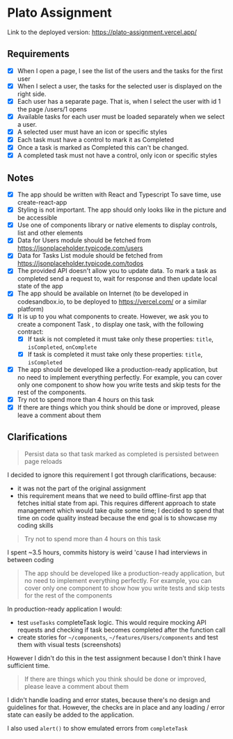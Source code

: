 # Plato Assignment

Link to the deployed version: https://plato-assignment.vercel.app/

## Requirements

- [x] When I open a page, I see the list of the users and the tasks for the first user
- [x] When I select a user, the tasks for the selected user is displayed on the right side.
- [x] Each user has a separate page. That is, when I select the user with id 1 the page /users/1 opens
- [x] Available tasks for each user must be loaded separately when we select a user.
- [x] A selected user must have an icon or specific styles
- [x] Each task must have a control to mark it as Completed
- [x] Once a task is marked as Completed this can't be changed.
- [x] A completed task must not have a control, only icon or specific styles

## Notes

- [x] The app should be written with React and Typescript To save time, use create-reaсt-app
- [x] Styling is not important. The app should only looks like in the picture and be accessible
- [x] Use one of components library or native elements to display controls, list and other elements
- [x] Data for Users module should be fetched from https://jsonplaceholder.typicode.com/users
- [x] Data for Tasks List module should be fetched from https://jsonplaceholder.typicode.com/todos
- [x] The provided API doesn't allow you to update data. To mark a task as completed send a request to, wait for response and then update local state of the app
- [x] The app should be available on Internet (to be developed in codesandbox.io, to be deployed to https://vercel.com/ or a similar platform)
- [x] It is up to you what components to create. However, we ask you to create a component Task , to display one task, with the following contract:
  - [x] If task is not completed it must take only these properties: `title`, `isCompleted`, `onComplete`
  - [x] If task is completed it must take only these properties: `title`, `isCompleted`
- [x] The app should be developed like a production-ready application, but no need to implement everything perfectly. For example, you can cover only one component to show how you write tests and skip tests for the rest of the components.
- [x] Try not to spend more than 4 hours on this task
- [x] If there are things which you think should be done or improved, please leave a comment about them

## Clarifications

> Persist data so that task marked as completed is persisted between page reloads

I decided to ignore this requirement I got through clarifications, because:

- it was not the part of the original assignment
- this requirement means that we need to build offline-first app that fetches initial state from api. This requires different approach to state management which would take quite some time; I decided to spend that time on code quality instead because the end goal is to showcase my coding skills

> Try not to spend more than 4 hours on this task

I spent ~3.5 hours, commits history is weird 'cause I had interviews in between coding

> The app should be developed like a production-ready application, but no need to implement everything perfectly. For example, you can cover only one component to show how you write tests and skip tests for the rest of the components

In production-ready application I would:

- test `useTasks` completeTask logic. This would require mocking API requests and checking if task becomes completed after the function call
- create stories for `~/components`, `~/features/Users/components` and test them with visual tests (screenshots)

However I didn't do this in the test assignment because I don't think I have sufficient time.

> If there are things which you think should be done or improved, please leave a comment about them

I didn't handle loading and error states, because there's no design and guidelines for that. However, the checks are in place and any loading / error state can easily be added to the application.

I also used `alert()` to show emulated errors from `completeTask`
